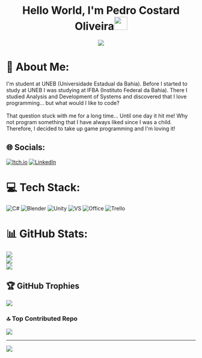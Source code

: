<h1 align="center"><b>Hello World, I'm Pedro Costard Oliveira</b><img src="https://media.giphy.com/media/hvRJCLFzcasrR4ia7z/giphy.gif" width="35"></h1>
<!--  -->
<p align="center">
  <a href="https://github.com/DenverCoder1/readme-typing-svg"><img src="https://readme-typing-svg.herokuapp.com?font=Time+New+Roman&color=cyan&size=25&center=true&vCenter=true&width=600&height=100&lines=Game+Developer..&hearts;++;Web+Developer,;Digital+Games+Student,;Game+Programmer,;Beginner+3D+Artist,;Active+Learner+and+Researcher,;Love+to+learn+new+stuff!..<3"></a>
</p>

# 💫 About Me:
I'm student at UNEB (Universidade Estadual da Bahia). Before I started to study at UNEB I was studying at IFBA (Instituto Federal da Bahia). There I studied Analysis and Development of Systems and discovered that I love programming... but what would I like to code?<br><br>That question stuck with me for a long time... Until one day it hit me! Why not program something that I have always liked since I was a child. Therefore, I decided to take up game programming and I'm loving it!


## 🌐 Socials:
[![Itch.io](https://img.shields.io/badge/itch.io-FF6347?style=for-the-badge&logo=itchdotio&logoColor=white&logoWidth=20)](https://costards2.itch.io/) [![LinkedIn](https://img.shields.io/badge/LinkedIn-0077B5?style=for-the-badge&logo=linkedin&logoColor=white&logoWidth=20)](https://www.linkedin.com/in/pedro-costard-oliveira-057813231/)
# 💻 Tech Stack:
![C#](https://img.shields.io/badge/c%23-%23239120.svg?style=for-the-badge&logo=csharp&logoColor=white) ![Blender](https://img.shields.io/badge/blender-%23F5792A.svg?style=for-the-badge&logo=blender&logoColor=white) ![Unity](https://img.shields.io/badge/Unity-100000?style=for-the-badge&logo=unity&logoColor=white) ![VS](https://img.shields.io/badge/Visual_Studio-5C2D91?style=for-the-badge&logo=visual%20studio&logoColor=white)
![Office](https://img.shields.io/badge/Microsoft_Office-D83B01?style=for-the-badge&logo=microsoft-office&logoColor=white) ![Trello](https://img.shields.io/badge/Trello-0052CC?style=for-the-badge&logo=trello&logoColor=white)
# 📊 GitHub Stats:
![](https://github-readme-stats.vercel.app/api?username=Costards2&theme=dark&hide_border=false&include_all_commits=false&count_private=false)<br/>
![](https://github-readme-streak-stats.herokuapp.com/?user=Costards2&theme=dark&hide_border=false)<br/>
![](https://github-readme-stats.vercel.app/api/top-langs/?username=Costards2&theme=dark&hide_border=false&include_all_commits=false&count_private=false&layout=compact)

## 🏆 GitHub Trophies
![](https://github-profile-trophy.vercel.app/?username=Costards2&theme=radical&no-frame=false&no-bg=true&margin-w=4)

### 🔝 Top Contributed Repo
![](https://github-contributor-stats.vercel.app/api?username=Costards2&limit=5&theme=dark&combine_all_yearly_contributions=true)

---
[![](https://visitcount.itsvg.in/api?id=Costards2&icon=5&color=0)](https://visitcount.itsvg.in)

<!-- Proudly created with GPRM ( https://gprm.itsvg.in ) -->
